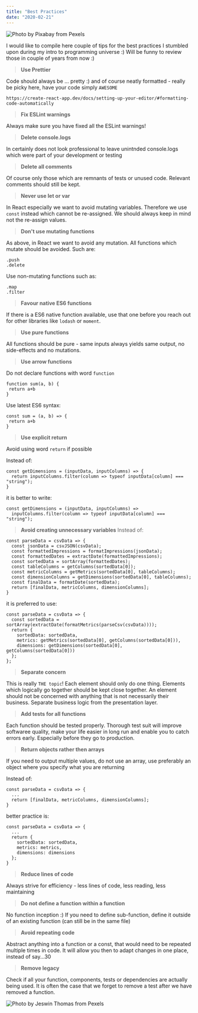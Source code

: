 ```yaml
---
title: "Best Practices"
date: "2020-02-21"
---
```


![](https://i.imgur.com/gyWBniE.jpg "Photo by Pixabay from Pexels")

I would like to compile here couple of tips for the best practices I stumbled upon during my intro to programming universe :) Will be funny to review those in couple of years from now :)

> **Use Prettier**

Code should always be ... pretty :) and of course neatly formatted - really be picky here, have your code simply <code>AWESOME</code>
```
https://create-react-app.dev/docs/setting-up-your-editor/#formatting-code-automatically
```

> **Fix ESLint warnings**

Always make sure you have fixed all the ESLint warnings!

> **Delete console.logs**

In certainly does not look professional to leave unintnded console.logs which were part of your development or testing

> **Delete all comments**

Of course only those which are remnants of tests or unused code. Relevant comments should still be kept.

> **Never use let or var**

In React especially we want to avoid mutating variables. Therefore we use <code>const</code> instead which cannot be re-assigned. We should always keep in mind not the re-assign values.

> **Don't use mutating functions**

As above, in React we want to avoid any mutation. All functions which mutate should be avoided. Such are:
```
.push
.delete
```
Use non-mutating functions such as:
```
.map
.filter
```

> **Favour native ES6 functions**

If there is a ES6 native function available, use that one before you reach out for other libraries like <code>lodash</code> or <code>moment</code>.

> **Use pure functions**

All functions should be pure - same inputs always yields same output, no side-effects and no mutations.

> **Use arrow functions**

Do not declare functions with word <code>function</code>
```
function sum(a, b) {
 return a+b
}
```

Use latest ES6 syntax:
```
const sum = (a, b) => {
 return a+b
}
```

> **Use explicit return**

Avoid using word <code>return</code> if possible

Instead of:
```
const getDimensions = (inputData, inputColumns) => {
  return inputColumns.filter(column => typeof inputData[column] === "string");
}
```

it is better to write:
```
const getDimensions = (inputData, inputColumns) =>
  inputColumns.filter(column => typeof inputData[column] === "string");
```

> **Avoid creating unnecessary variables**
Instead of:
```
const parseData = csvData => {
  const jsonData = csvJSON(csvData);
  const formattedImpressions = formatImpressions(jsonData);
  const formattedDates = extractDate(formattedImpressions);
  const sortedData = sortArray(formattedDates);
  const tableColumns = getColumns(sortedData[0]);
  const metricColumns = getMetrics(sortedData[0], tableColumns);
  const dimensionColumns = getDimensions(sortedData[0], tableColumns);
  const finalData = formatDate(sortedData);
  return [finalData, metricColumns, dimensionColumns];
}

```
it is preferred to use:
```
const parseData = csvData => {
  const sortedData = sortArray(extractDate(formatMetrics(parseCsv(csvData))));
  return {
    sortedData: sortedData,
    metrics: getMetrics(sortedData[0], getColumns(sortedData[0])),
    dimensions: getDimensions(sortedData[0], getColumns(sortedData[0]))
  };
};
```

> **Separate concern**

This is really <code>THE topic</code>! Each element should only do one thing. Elements which logically go together should be kept close together. An element should not be concerned with anything that is not necessarily their business. Separate business logic from the presentation layer.

> **Add tests for all functions**

Each function should be tested properly. Thorough test suit will improve softwaree quality, make your life easier in long run and enable you to catch errors early. Especially before they go to production.

> **Return objects rather then arrays**

If you need to output multiple values, do not use an array, use preferably an object where you specify what you are returning

Instead of:
```
const parseData = csvData => {
  ...
  return [finalData, metricColumns, dimensionColumns];
}
```
better practice is:
```
const parseData = csvData => {
  ...
  return {
    sortedData: sortedData,
    metrics: metrics,
    dimensions: dimensions
  };
}
```

> **Reduce lines of code**

Always strive for efficiency - less lines of code, less reading, less maintaining

> **Do not define a function within a function**

No function inception :) If you need to define sub-function, define it outside of an existing function (can still be in the same file)

> **Avoid repeating code**

Abstract anything into a function or a const, that would need to be repeated multiple times in code. It will allow you then to adapt changes in one place, instead of say...30

> **Remove legacy**

Check if all your function, components, tests or dependencies are actually being used. It is often the case that we forget to remove a test after we have removed a function.



![](https://i.imgur.com/XREQjDp.jpg "Photo by Jeswin Thomas from Pexels")


